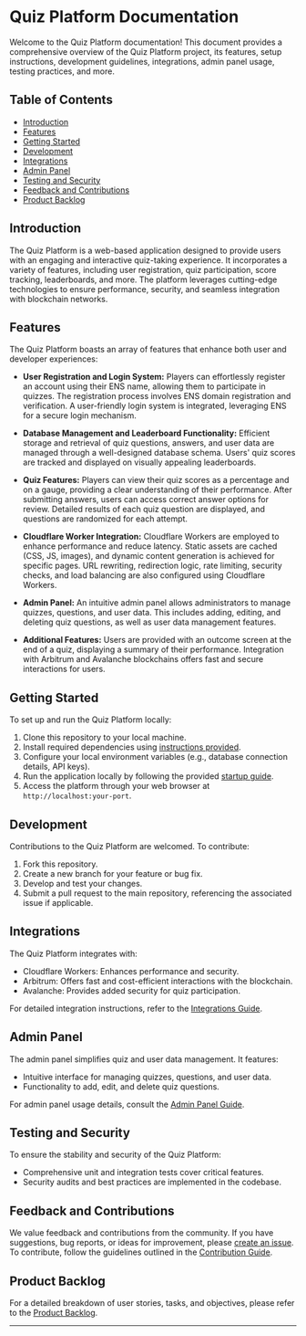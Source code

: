 # Quiz Platform Documentation

Welcome to the Quiz Platform documentation! This document provides a comprehensive overview of the Quiz Platform project, its features, setup instructions, development guidelines, integrations, admin panel usage, testing practices, and more.

## Table of Contents

- [Introduction](#introduction)
- [Features](#features)
- [Getting Started](#getting-started)
- [Development](#development)
- [Integrations](#integrations)
- [Admin Panel](#admin-panel)
- [Testing and Security](#testing-and-security)
- [Feedback and Contributions](#feedback-and-contributions)
- [Product Backlog](#product-backlog)

## Introduction

The Quiz Platform is a web-based application designed to provide users with an engaging and interactive quiz-taking experience. It incorporates a variety of features, including user registration, quiz participation, score tracking, leaderboards, and more. The platform leverages cutting-edge technologies to ensure performance, security, and seamless integration with blockchain networks.

## Features

The Quiz Platform boasts an array of features that enhance both user and developer experiences:

- **User Registration and Login System:** Players can effortlessly register an account using their ENS name, allowing them to participate in quizzes. The registration process involves ENS domain registration and verification. A user-friendly login system is integrated, leveraging ENS for a secure login mechanism.

- **Database Management and Leaderboard Functionality:** Efficient storage and retrieval of quiz questions, answers, and user data are managed through a well-designed database schema. Users' quiz scores are tracked and displayed on visually appealing leaderboards.

- **Quiz Features:** Players can view their quiz scores as a percentage and on a gauge, providing a clear understanding of their performance. After submitting answers, users can access correct answer options for review. Detailed results of each quiz question are displayed, and questions are randomized for each attempt.

- **Cloudflare Worker Integration:** Cloudflare Workers are employed to enhance performance and reduce latency. Static assets are cached (CSS, JS, images), and dynamic content generation is achieved for specific pages. URL rewriting, redirection logic, rate limiting, security checks, and load balancing are also configured using Cloudflare Workers.

- **Admin Panel:** An intuitive admin panel allows administrators to manage quizzes, questions, and user data. This includes adding, editing, and deleting quiz questions, as well as user data management features.

- **Additional Features:** Users are provided with an outcome screen at the end of a quiz, displaying a summary of their performance. Integration with Arbitrum and Avalanche blockchains offers fast and secure interactions for users.

## Getting Started

To set up and run the Quiz Platform locally:

1. Clone this repository to your local machine.
2. Install required dependencies using [instructions provided](#).
3. Configure your local environment variables (e.g., database connection details, API keys).
4. Run the application locally by following the provided [startup guide](#).
5. Access the platform through your web browser at `http://localhost:your-port`.

## Development

Contributions to the Quiz Platform are welcomed. To contribute:

1. Fork this repository.
2. Create a new branch for your feature or bug fix.
3. Develop and test your changes.
4. Submit a pull request to the main repository, referencing the associated issue if applicable.

## Integrations

The Quiz Platform integrates with:

- Cloudflare Workers: Enhances performance and security.
- Arbitrum: Offers fast and cost-efficient interactions with the blockchain.
- Avalanche: Provides added security for quiz participation.

For detailed integration instructions, refer to the [Integrations Guide](link-to-integrations-guide).

## Admin Panel

The admin panel simplifies quiz and user data management. It features:

- Intuitive interface for managing quizzes, questions, and user data.
- Functionality to add, edit, and delete quiz questions.

For admin panel usage details, consult the [Admin Panel Guide](link-to-admin-panel-guide).

## Testing and Security

To ensure the stability and security of the Quiz Platform:

- Comprehensive unit and integration tests cover critical features.
- Security audits and best practices are implemented in the codebase.

## Feedback and Contributions

We value feedback and contributions from the community. If you have suggestions, bug reports, or ideas for improvement, please [create an issue](#). To contribute, follow the guidelines outlined in the [Contribution Guide](#).

## Product Backlog

For a detailed breakdown of user stories, tasks, and objectives, please refer to the [Product Backlog](#).

---
